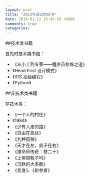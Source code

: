 ```yaml
---
layout: post
title: "2013年读过的好书"
date: 2014-01-12 16:45:59 +0800
comments: true
categories: 
---
```



##技术类书籍

首先时技术类书籍：

* 《从小工到专家——程序员修炼之道》
* 《Head First 设计模式》
* 《iOS 高级编程》
* 《Python》

##非技术类书籍

非技术类：

* 《一个人的村庄》
* 《1984》
* 《少有人走的路》
* 《自由在高处》
* 《九种孤独》
* 《天才在左，疯子在右》
* 《猎命师传奇：卷二十》
* 《上帝掷骰子吗》
* 《沉默的大多数》
* 《变身》、《新参者》